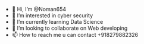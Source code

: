 - 👋 Hi, I’m @Noman654
- 👀 I’m interested in cyber security
- 🌱 I’m currently learning Data Science
- 💞️ I’m looking to collaborate on Web developing
- 📫 How to reach me u can contact +918279882326

<!---
Noman654/Noman654 is a ✨ special ✨ repository because its `README.md` (this file) appears on your GitHub profile.
You can click the Preview link to take a look at your changes.
--->
